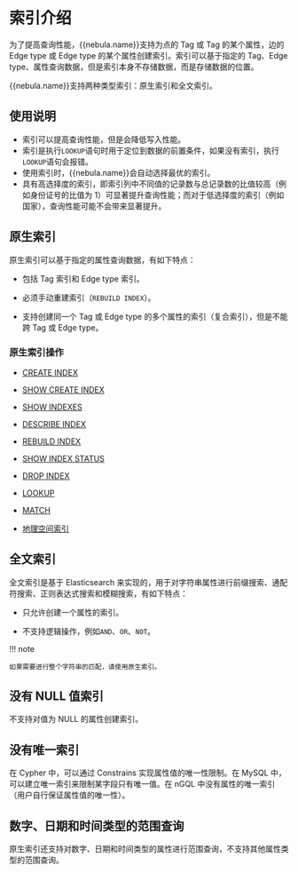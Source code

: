 # 索引介绍

为了提高查询性能，{{nebula.name}}支持为点的 Tag 或 Tag 的某个属性，边的 Edge type 或 Edge type 的某个属性创建索引。索引可以基于指定的 Tag、Edge type、属性查询数据，但是索引本身不存储数据，而是存储数据的位置。

{{nebula.name}}支持两种类型索引：原生索引和全文索引。

## 使用说明

- 索引可以提高查询性能，但是会降低写入性能。
- 索引是执行`LOOKUP`语句时用于定位到数据的前置条件，如果没有索引，执行`LOOKUP`语句会报错。
- 使用索引时，{{nebula.name}}会自动选择最优的索引。
- 具有高选择度的索引，即索引列中不同值的记录数与总记录数的比值较高（例如身份证号的比值为 1）可显著提升查询性能；而对于低选择度的索引（例如国家），查询性能可能不会带来显著提升。

## 原生索引

原生索引可以基于指定的属性查询数据，有如下特点：

- 包括 Tag 索引和 Edge type 索引。

- 必须手动重建索引（`REBUILD INDEX`）。

- 支持创建同一个 Tag 或 Edge type 的多个属性的索引（复合索引），但是不能跨 Tag 或 Edge type。

### 原生索引操作

- [CREATE INDEX](1.create-native-index.md)

- [SHOW CREATE INDEX](2.1.show-create-index.md)

- [SHOW INDEXES](2.show-native-indexes.md)

- [DESCRIBE INDEX](3.describe-native-index.md)

- [REBUILD INDEX](4.rebuild-native-index.md)

- [SHOW INDEX STATUS](5.show-native-index-status.md)

- [DROP INDEX](6.drop-native-index.md)

- [LOOKUP](../7.general-query-statements/5.lookup.md)

- [MATCH](../7.general-query-statements/2.match.md)

- [地理空间索引](../3.data-types/10.geography.md)

## 全文索引

全文索引是基于 Elasticsearch 来实现的，用于对字符串属性进行前缀搜索、通配符搜索、正则表达式搜索和模糊搜索，有如下特点：

- 只允许创建一个属性的索引。

- 不支持逻辑操作，例如`AND`、`OR`、`NOT`。

!!! note

    如果需要进行整个字符串的匹配，请使用原生索引。

## 没有 NULL 值索引

不支持对值为 NULL 的属性创建索引。

## 没有唯一索引

在 Cypher 中，可以通过 Constrains 实现属性值的唯一性限制。在 MySQL 中，可以建立唯一索引来限制某字段只有唯一值。在 nGQL 中没有属性的唯一索引（用户自行保证属性值的唯一性）。

## 数字、日期和时间类型的范围查询

原生索引还支持对数字、日期和时间类型的属性进行范围查询，不支持其他属性类型的范围查询。

